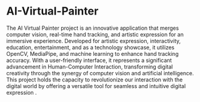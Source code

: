 # AI-Virtual-Painter

The AI Virtual Painter project is an innovative application that merges computer vision, real-time hand tracking, and artistic expression for an immersive experience. Developed for artistic expression, interactivity, education, entertainment, and as a technology showcase, it utilizes OpenCV, MediaPipe, and machine learning to enhance hand tracking accuracy. With a user-friendly interface, it represents a significant advancement in Human-Computer Interaction, transforming digital creativity through the synergy of computer vision and artificial intelligence. This project holds the capacity to revolutionize our interaction with the digital world by offering a versatile tool for seamless and intuitive digital expression .
